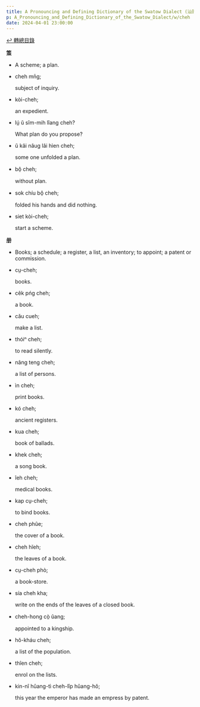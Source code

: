 ```yaml
---
title: A Pronouncing and Defining Dictionary of the Swatow Dialect (汕頭方言音義字典) / cheh
p: A_Pronouncing_and_Defining_Dictionary_of_the_Swatow_Dialect/w/cheh
date: 2024-04-01 23:00:00
---
```


[↩️ 轉總目錄](/A_Pronouncing_and_Defining_Dictionary_of_the_Swatow_Dialect)


**策**
- A scheme; a plan.

- cheh mn̄g;

  subject of inquiry.

- kòi-cheh;

  an expedient.

- lṳ́ ŭ sĭm-mih lîang cheh?

  What plan do you propose?

- ŭ kâi nâug lâi hìen cheh;

  some one unfolded a plan.

- bô̤ cheh;

  without plan.

- sok chíu bô̤ cheh;

  folded his hands and did nothing.

- siet kòi-cheh;

  start a scheme.

**册**
- Books; a schedule; a register, a list, an inventory; to appoint; a patent or commission.

- cṳ-cheh;

  books.

- cêk pńg cheh;

  a book.

- cău cueh;

  make a list.

- thóiⁿ cheh;

  to read silently.

- nâng teng cheh;

  a list of persons.

- ìn cheh;

  print books.

- kó cheh;

  ancient registers.

- kua cheh;

  book of ballads.

- khek cheh;

  a song book.

- îeh cheh;

  medical books.

- kap cṳ-cheh;

  to bind books.

- cheh phûe;

  the cover of a book.

- cheh hĭeh;

  the leaves of a book.

- cṳ-cheh phò;

  a book-store.

- sía cheh kha;

  write on the ends of the leaves of a closed book.

- cheh-hong cò̤ ûang;

  appointed to a kingship.

- hŏ-kháu cheh;

  a list of the population.

- thîen cheh;

  enrol on the lists.

- kin-nî hûang-tì cheh-lîp hûang-hŏ;

  this year the emperor has made an empress by patent.